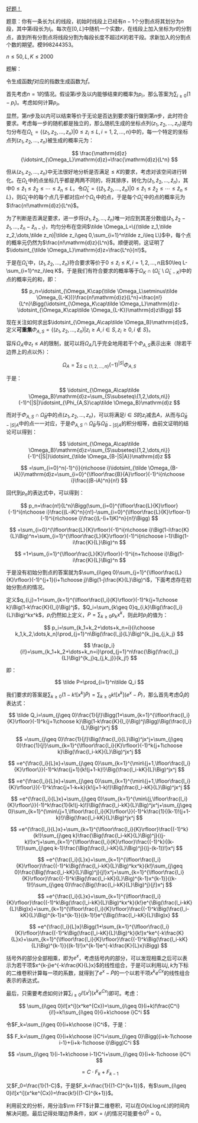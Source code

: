 [好题！][1]

题意：你有一条长为$L$的线段，初始时线段上已经有$n-1$个分割点将其划分为$n$段，其中第$i$段长为$l_i$。每次在$[0,L]$中随机一个实数$r$，在线段上加入坐标为$r$的分割点，直到所有分割点将线段分割为每段长度不超过$K$的若干段。求新加入的分割点个数的期望。模$998244353$。

$n\leq 50,L,K\leq 2000$

题解：

令生成函数$f$对应的指数生成函数为$\tilde f$。

首先考虑$n=1$的情况。假设第$i$步及以内能够结束的概率为$p_i$，那么答案为$\sum_{i\geq 0}(1-p_i)$。考虑如何计算$p_i$。

显然，第$n$步及以内可以结束等价于无论是否达到要求强行做到第$n$步，此时符合要求。考虑每一步的随机都是独立的，那么随机生成的坐标点列$(z_1,z_2,\dots,z_n)$是均匀分布在$\Omega_L=\{(z_1,z_2,\dots,z_n)|0\leq z_i\leq L,i=1,2,\dots,n\}$中的，每一个特定的坐标点列$(z_1,z_2,\dots,z_n)$被生成的概率元为：

$$
\frac{\mathrm{d}z}{\idotsint_{\Omega_L}\mathrm{d}z}=\frac{\mathrm{d}z}{L^n}
$$

但从$(z_1,z_2,\dots,z_n)$中无法很好地分析是否满足$\leq K$的要求，考虑对该空间进行转化。在$\Omega_L$中的点坐标几乎都是两两不同的，将其排序，转化为$(\hat z_1,\hat z_2,\dots,\hat z_n)$，其中$0\leq \hat z_1\leq \hat z_2\leq  \cdots\leq  \hat z_n\leq L$，令$\hat \Omega_L=\{(\hat z_1,\hat z_2,\dots,\hat z_n)|0\leq \hat z_1\leq \hat z_2\leq  \cdots\leq  \hat z_n\leq L\}$，则$\hat \Omega_L$中的每个点几乎都对应$n!$个$\Omega_L$中的点，于是每个$\hat\Omega_L$中的点的概率元为$\frac{n!\mathrm{d}z}{L^n}$。

为了判断是否满足要求，进一步将$(\hat z_1,\hat z_2,\dots,\hat z_n)$唯一对应到其差分数组$(\hat z_1,\hat z_2-\hat z_1,\dots,\hat z_n-\hat z_{n-1})$，均匀分布在空间$\tilde \Omega_L=\{(\tilde z_1,\tilde z_2,\dots,\tilde z_n)|\tilde z_i\geq 0,\sum_{i=1}^n\tilde z_i\leq L\}$中，每个点的概率元仍然为$\frac{n!\mathrm{d}z}{L^n}$。顺便说明，这证明了$\idotsint_{\tilde \Omega_L}\mathrm{d}z=\frac{L^n}{n!}$。

于是在$\tilde \Omega_L$中，$(\tilde z_1,\tilde z_2,\dots,\tilde z_n)$符合要求等价于$0\leq \tilde z_i\leq K,i=1,2,\dots,n$且$0\leq L-\sum_{i=1}^nz_i\leq K$，于是我们有符合要求的概率等于$\Omega_K\cap(\tilde \Omega_L\setminus\tilde \Omega_{L-K})$中的点的概率元的和，即：

$$
p_n=\idotsint_{\Omega_K\cap(\tilde \Omega_L\setminus\tilde \Omega_{L-K})}\frac{n!\mathrm{d}z}{L^n}=\frac{n!}{L^n}\Bigg(\idotsint_{\Omega_K\cap\tilde \Omega_L}\mathrm{d}z-\idotsint_{\Omega_K\cap\tilde \Omega_{L-K}}\mathrm{d}z\Bigg)
$$

现在关注如何求出$\idotsint_{\Omega_A\cap\tilde \Omega_B}\mathrm{d}z$，定义**可重集**$\Phi_{A,S}=\{(z_1,z_2,\dots,z_n)|z_i\geq A,i\in S,z_i\geq 0,i\not\in S\}$。

容斥$\Omega_A$中$z_t\leq A$的限制，就可以将$\Omega_A$几乎完全地用若干个$\Phi_{A,S}$表示出来（除若干边界上的点以外）：

$$
\Omega_A=\sum_{S\subseteq\{1,2,\dots,n\}}(-1)^{|S|}\Phi_{A,S}
$$

于是：

$$
\idotsint_{\Omega_A\cap\tilde \Omega_B}\mathrm{d}z=\sum_{S\subseteq\{1,2,\dots,n\}}(-1)^{|S|}\idotsint_{\Phi_{A,S}\cap\tilde \Omega_B}\mathrm{d}z
$$

而对于$\Phi_{A,S}\cap\tilde \Omega_B$中的点$(z_1,z_2,\dots,z_n)$，可以将满足$i\in S$的$z_i$减去$A$，从而与$\tilde \Omega_{B-|S|A}$中的点一一对应，于是$\Phi_{A,S}\cap\tilde \Omega_B$与$\tilde \Omega_{B-|S|A}$的积分相等，由前文证明的结论可以得到：

$$
\idotsint_{\Omega_A\cap\tilde \Omega_B}\mathrm{d}z=\sum_{S\subseteq\{1,2,\dots,n\}}(-1)^{|S|}\idotsint_{\tilde \Omega_{B-|S|A}}\mathrm{d}z
$$

$$
=\sum_{i=0}^n(-1)^{i}{n\choose i}\idotsint_{\tilde \Omega_{B-iA}}\mathrm{d}z=\sum_{i=0}^{\lfloor\frac{B}{A}\rfloor}(-1)^i{n\choose i}\frac{(B-iA)^n}{n!}
$$

回代到$p_n$的表达式中，可以得到：

$$
p_n=\frac{n!}{L^n}\Bigg(\sum_{i=0}^{\lfloor\frac{L}{K}\rfloor}(-1)^i{n\choose i}\frac{(L-iK)^n}{n!}-\sum_{i=0}^{\lfloor\frac{L}{K}\rfloor-1}(-1)^i{n\choose i}\frac{(L-(i+1)K)^n}{n!}\Bigg)
$$

$$
=\sum_{i=0}^{\lfloor\frac{L}{K}\rfloor}(-1)^i{n\choose i}\Big(1-i\frac{K}{L}\Big)^n+\sum_{i=1}^{\lfloor\frac{L}{K}\rfloor}(-1)^i{n\choose i-1}\Big(1-i\frac{K}{L}\Big)^n
$$

$$
=1+\sum_{i=1}^{\lfloor\frac{L}{K}\rfloor}(-1)^i{n+1\choose i}\Big(1-i\frac{K}{L}\Big)^n
$$

于是没有初始分割点的答案就为$\sum_{i\geq 0}\sum_{j=1}^{\lfloor\frac{L}{K}\rfloor}(-1)^{j+1}{i+1\choose j}\Big(1-j\frac{K}{L}\Big)^i$，下面考虑存在初始分割点的情况。

定义$q_{i,j}=1+\sum_{k=1}^{\lfloor\frac{l_i}{K}\rfloor}(-1)^k{j+1\choose k}\Big(1-k\frac{K}{l_i}\Big)^j$，$Q_i=\sum_{k\geq 0}q_{i,k}\Big(\frac{l_i}{L}\Big)^kx^k$，$p_i$仍然如上定义，$P=\sum_{k\geq 0}p_kx^k$，则此时$p_i$的值为：

$$
p_i=\sum_{k_1+k_2+\dots+k_n=i}{i\choose k_1,k_2,\dots,k_n}\prod_{j=1}^n\Big(\frac{l_j}{L}\Big)^{k_j}q_{j,k_j}
$$

$$
\frac{p_i}{i!}=\sum_{k_1+k_2+\dots+k_n=i}\prod_{j=1}^n\frac{\Big(\frac{l_j}{L}\Big)^{k_j}q_{j,k_j}}{k_j!}
$$

即：

$$
\tilde P=\prod_{i=1}^n\tilde Q_i
$$

我们要求的答案是$\sum_{k\geq 0}(1-k![x^k]\tilde P)=\sum_{k\geq 0}k![x^k](e^x-\tilde P)$，那么首先考虑$\tilde Q_i$的表达式：

$$
\tilde Q_i=\sum_{j\geq 0}\frac{1}{j!}\Bigg(1+\sum_{k=1}^{\lfloor\frac{l_i}{K}\rfloor}(-1)^k{j+1\choose k}\Big(1-k\frac{K}{l_i}\Big)^j\Bigg)\Big(\frac{l_i}{L}\Big)^jx^j
$$

$$
=\sum_{j\geq 0}\frac{1}{j!}\Big(\frac{l_i}{L}\Big)^jx^j+\sum_{j\geq 0}\frac{1}{j!}\sum_{k=1}^{\lfloor\frac{l_i}{K}\rfloor}(-1)^k{j+1\choose k}\Big(\frac{l_i-kK}{L}\Big)^jx^j
$$

$$
=e^{\frac{l_i}{L}x}+\sum_{j\geq 0}\sum_{k=1}^{\min\{j+1,\lfloor\frac{l_i}{K}\rfloor\}}(-1)^k\frac{j+1}{k!(j+1-k)!}\Big(\frac{l_i-kK}{L}\Big)^jx^j
$$

$$
=e^{\frac{l_i}{L}x}+\sum_{j\geq 0}\sum_{k=1}^{\min\{j+1,\lfloor\frac{l_i}{K}\rfloor\}}(-1)^k\frac{j+1-k+k}{k!(j+1-k)!}\Big(\frac{l_i-kK}{L}\Big)^jx^j
$$

$$
=e^{\frac{l_i}{L}x}+\sum_{j\geq 0}\sum_{k=1}^{\min\{j,\lfloor\frac{l_i}{K}\rfloor\}}(-1)^k\frac{1}{k!(j-k)!}\Big(\frac{l_i-kK}{L}\Big)^jx^j+\sum_{j\geq 0}\sum_{k=1}^{\min\{j+1,\lfloor\frac{l_i}{K}\rfloor\}}(-1)^k\frac{1}{(k-1)!(j+1-k)!}\Big(\frac{l_i-kK}{L}\Big)^jx^j
$$

$$
=e^{\frac{l_i}{L}x}+\sum_{k=1}^{\lfloor\frac{l_i}{K}\rfloor}\frac{(-1)^k}{k!}\sum_{j\geq k}\frac{\Big(\frac{l_i-kK}{L}\Big)^j}{(j-k)!}x^j+\sum_{k=1}^{\lfloor\frac{l_i}{K}\rfloor}\frac{(-1)^k}{(k-1)!}\sum_{j\geq k-1}\frac{\Big(\frac{l_i-kK}{L}\Big)^j}{(j-(k-1))!}x^j
$$

$$
=e^{\frac{l_i}{L}x}+\sum_{k=1}^{\lfloor\frac{l_i}{K}\rfloor}\frac{(-1)^k\Big(\frac{l_i-kK}{L}\Big)^kx^k}{k!}\sum_{j\geq 0}\frac{\Big(\frac{l_i-kK}{L}\Big)^j}{j!}x^j+\sum_{k=1}^{\lfloor\frac{l_i}{K}\rfloor}\frac{(-1)^k\Big(\frac{l_i-kK}{L}\Big)^{k-1}x^{k-1}}{(k-1)!}\sum_{j\geq 0}\frac{\Big(\frac{l_i-kK}{L}\Big)^j}{j!}x^j
$$

$$
=e^{\frac{l_i}{L}x}+\sum_{k=1}^{\lfloor\frac{l_i}{K}\rfloor}\frac{(-1)^k\Big(\frac{l_i-kK}{L}\Big)^kx^k}{k!}e^{\Big(\frac{l_i-kK}{L}\Big)x}+\sum_{k=1}^{\lfloor\frac{l_i}{K}\rfloor}\frac{(-1)^k\Big(\frac{l_i-kK}{L}\Big)^{k-1}x^{k-1}}{(k-1)!}e^{\Big(\frac{l_i-kK}{L}\Big)x}
$$

$$
=e^{\frac{l_i}{L}x}\Bigg(1+\sum_{k=1}^{\lfloor\frac{l_i}{K}\rfloor}\frac{(-1)^k\Big(\frac{l_i-kK}{L}\Big)^k}{k!}x^ke^{-k\frac{K}{L}x}+\sum_{k=1}^{\lfloor\frac{l_i}{K}\rfloor}\frac{(-1)^k\Big(\frac{l_i-kK}{L}\Big)^{k-1}}{(k-1)!}x^{k-1}e^{-k\frac{K}{L}x}\Bigg)
$$

括号外的部分全部相乘，即为$e^x$，考虑括号内的部分，可以发现相乘之后可以表示为若干项$x^{k-j}e^{-k\frac{K}{L}x}$的线性组合，于是可以利用以$j,k$为下标的二维卷积计算每一项的系数，就得到了$e^x-\tilde P$的一个以若干项$x^ke^{Cx}$的线性组合表示的表达式。

最后，只需要考虑如何计算$\sum_{i\geq 0}i![x^i](x^ke^{Cx})$即可。考虑：

$$
\sum_{i\geq 0}i![x^i](x^ke^{Cx})=\sum_{i\geq 0}(i+k)!\frac{C^i}{i!}=k!\sum_{i\geq 0}{i+k\choose i}C^i
$$

令$F_k=\sum_{i\geq 0}{i+k\choose i}C^i$，于是：

$$
F_k=\sum_{i\geq 0}{i+k\choose i}C^i=\sum_{i\geq 0}\Bigg({i+k-1\choose i-1}+{i+k-1\choose i}\Bigg)C^i
$$

$$
=\sum_{i\geq 1}{i-1+k\choose i-1}C^i+\sum_{i\geq 0}{i+k-1\choose i}C^i
$$

$$
=C\cdot F_k+F_{k-1}
$$

又$F_0=\frac{1}{1-C}$，于是$F_k=\frac{1}{(1-C)^{k+1}}$，有$\sum_{i\geq 0}i![x^i](x^ke^{Cx})=\frac{k!}{(1-C)^{k+1}}$。

利用前文的分析，用分治$\rm FFT$计算二维卷积，可以在$O(nL\log nL)$的时间内解决问题。最后记得处理边界条件，如$K=l_i$的情况可能要令$0^0=0$。

[1]: https://codeforces.com/contest/1477/problem/F